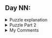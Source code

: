 Day NN: <Topic>
---

<details>
  <summary>Puzzle explanation</summary>
<br/>
Some complex puzzle
```
The answer is:
```
</details>

<details>
  <summary>Puzzle Part 2 </summary>
<br/>


```
The answer is:
```
</details>


<details>
  <summary>My Comments</summary>
<br/>

I did these things...

</details>

